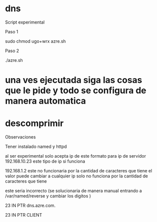 # dns
Script experimental


Paso 1

sudo chmod ugo+wrx azre.sh

Paso 2  

./azre.sh

# una ves ejecutada siga las cosas que le pide y todo se configura de manera automatica 

# descomprimir

Observaciones

Tener instalado named y httpd

al ser experimental solo acepta ip de este formato para ip de servidor
192.168.10.23 este tipo de ip si funciona 

192.168.1.2 este no funcionaria por la cantidad de caracteres que tiene el valor puede cambiar a cualquier ip solo no funciona por la cantidad de caracteres que tiene 

este seria incorrecto (se solucionaria de manera manual entrando a /var/named/reverse y cambiar los digitos )





23 IN PTR  dns.azre.com.


23 IN PTR CLIENT 
